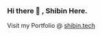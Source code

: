 <h3 align="left">Hi there 👋 , Shibin Here. </h3>

<p> Visit my Portfolio @ <a href="https://portf-new.vercel.app/" >shibin.tech</a></p>
